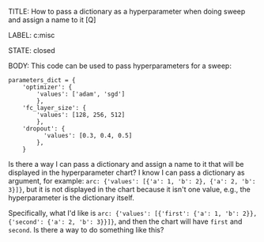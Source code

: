 TITLE:
How to pass a dictionary as a hyperparameter when doing sweep and assign a name to it [Q]

LABEL:
c:misc

STATE:
closed

BODY:
This code can be used to pass hyperparameters for a sweep:
```
parameters_dict = {
    'optimizer': {
        'values': ['adam', 'sgd']
        },
    'fc_layer_size': {
        'values': [128, 256, 512]
        },
    'dropout': {
          'values': [0.3, 0.4, 0.5]
        },
    }
```

Is there a way I can pass a dictionary and assign a name to it that will be displayed in the hyperparameter chart? I know I can pass a dictionary as argument, for example: `arc: {'values': [{'a': 1, 'b': 2}, {'a': 2, 'b': 3}]}`, but it is not displayed in the chart because it isn't one value, e.g., the hyperparameter is the dictionary itself. 

Specifically, what I'd like is  `arc: {'values': [{'first': {'a': 1, 'b': 2}}, {'second': {'a': 2, 'b': 3}}]}`, and then the chart will have `first` and `second`. Is there a way to do something like this?


